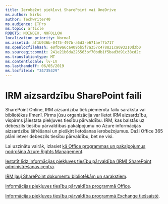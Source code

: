 ```yaml
---
title: Ierobežot piekļuvi SharePoint vai OneDrive
ms.author: kirks
author: Techwriter40
ms.audience: ITPro
ms.topic: article
ROBOTS: NOINDEX, NOFOLLOW
localization_priority: Normal
ms.assetid: af1b936b-0475-497b-a6d3-e671aef7b717
ms.openlocfilehash: e8fb9a6ca409bb5f7a357c478821ca093210d3b0
ms.sourcegitcommit: 241e21b6da226563bf70bdb1f5bad3d91c38cd2c
ms.translationtype: MT
ms.contentlocale: lv-LV
ms.lasthandoff: 06/05/2019
ms.locfileid: "34735429"
---
```

# <a name="irm-protection-to-sharepoint-files"></a>IRM aizsardzību SharePoint faili


SharePoint Online, IRM aizsardzība tiek piemērota failu saraksta vai bibliotēkas līmenī. Pirms jūsu organizācija var lietot IRM aizsardzību, vispirms jāiestata piekļuves tiesību pārvaldību. IRM, kas balstās uz debeszils tiesību pārvaldības pakalpojumu no Azure informācijas aizsardzību šifrēšanai un piešķirt lietošanas ierobežojumus. Daži Office 365 plāni ietver debeszils tiesību pārvaldību, bet ne visi. 

Lai uzzinātu vairāk, izlasiet [kā Office programmas un pakalpojumus nodrošina Azure Rights Management](https://docs.microsoft.com/azure/information-protection/understand-explore/office-apps-services-support).

[Iestatīt līdz informācijas piekļuves tiesību pārvaldība (IRM) SharePoint administrēšanas centrā](https://docs.microsoft.com/en-us/office365/securitycompliance/set-up-irm-in-sp-admin-center).

[IRM ļauj SharePoint dokumentu bibliotēkām un sarakstiem](https://docs.microsoft.com/en-us/office365/securitycompliance/set-up-irm-in-sp-admin-center#irm-enable-sharepoint-document-libraries-and-lists).

[Informācijas piekļuves tiesību pārvaldība programmā Office](https://support.office.com/en-US/Article/Information-Rights-Management-in-Office-c7a70797-6b1e-493f-acf7-92a39b85e30c).

[Informācijas piekļuves tiesību pārvaldība programmā Exchange tiešsaistē](https://docs.microsoft.com/en-us/office365/SecurityCompliance/information-rights-management-in-exchange-online).


